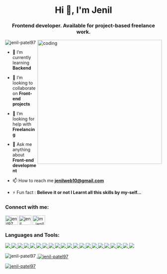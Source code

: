 <h1 align="center">Hi 👋, I'm Jenil</h1>
<h3 align="center">Frontend developer. Available for project-based freelance work.</h3>
<img align="right" alt = "coding" width="400" src="https://cdn.dribbble.com/users/1162077/screenshots/3848914/programmer.gif" >

<p align="left"> <img src="https://komarev.com/ghpvc/?username=jenil-patel97&label=Profile%20views&color=0e75b6&style=flat" alt="jenil-patel97" /> </p>

- 🌱 I’m currently learning **Backend**

- 👯 I’m looking to collaborate on **Front-end projects**

- 🤝 I’m looking for help with **Freelancing**

- 💬 Ask me anything about **Front-end development**

- 📫 How to reach me **jenilweb10@gmail.com**

- ⚡ Fun fact : **Believe it or not I Learnt all this skills by my-self...**

<h3 align="left">Connect with me:</h3>
<p align="left">
<a href="https://twitter.com/jenil97" target="blank"><img align="center" src="https://raw.githubusercontent.com/rahuldkjain/github-profile-readme-generator/master/src/images/icons/Social/twitter.svg" alt="jenil97" height="30" width="40" /></a>
<a href="https://www.linkedin.com/in/jenil-patel-425694214/" target="blank"><img align="center" src="https://raw.githubusercontent.com/rahuldkjain/github-profile-readme-generator/master/src/images/icons/Social/linked-in-alt.svg" alt="jenil patel" height="30" width="40" /></a>
<a href="https://instagram.com/im_jenil_" target="blank"><img align="center" src="https://raw.githubusercontent.com/rahuldkjain/github-profile-readme-generator/master/src/images/icons/Social/instagram.svg" alt="im_jenil_" height="30" width="40" /></a>
</p>

<h3 align="left">Languages and Tools:</h3>
<p align="left">
<a href="https://code.visualstudio.com/"  target="_blank" rel="noreferrer"> <img src= https://img.shields.io/badge/VSCode-0078D4?style=for-the-badge&logo=visual%20studio%20code&logoColor=white </a>  
<a href="https://www.w3schools.com/html/" target="_blank" rel="noreferrer"> <img src=https://img.shields.io/badge/HTML5-E34F26?style=for-the-badge&logo=html5&logoColor=white </a>
<a href="https://www.w3schools.com/css/" target="_blank" rel="noreferrer"> <img src=https://img.shields.io/badge/CSS3-1572B6?style=for-the-badge&logo=css3&logoColor=white </a>
<a href ="https://www.w3schools.com/js/default.asp" target="_blank" rel="noreferrer"> <img src=https://img.shields.io/badge/JavaScript-323330?style=for-the-badge&logo=javascript&logoColor=F7DF1E </a> 
<a href = "https://getbootstrap.com/" target="_blank" rel="noreferrer"> <img src= https://img.shields.io/badge/Bootstrap-563D7C?style=for-the-badge&logo=bootstrap&logoColor=white </a>  
<a href = "https://tailwindui.com/" target="_blank" rel="noreferrer"> <img src= https://img.shields.io/badge/Tailwind_CSS-38B2AC?style=for-the-badge&logo=tailwind-css&logoColor=white </a>  
<a href = "https://vitejs.dev/"  target="_blank" rel="noreferrer"> <img src= https://img.shields.io/badge/Vite-B73BFE?style=for-the-badge&logo=vite&logoColor=FFD62E </a>
<a href = "https://www.npmjs.com/"  target="_blank" rel="noreferrer"> <img src= https://img.shields.io/badge/npm-CB3837?style=for-the-badge&logo=npm&logoColor=white </a>
<a href = "https://reactjs.org/" target="_blank" rel="noreferrer"> <img src= https://img.shields.io/badge/React-20232A?style=for-the-badge&logo=react&logoColor=61DAFB </a>
<a href = "https://www.typescriptlang.org/" target="_blank" rel="noreferrer"> <img src= https://img.shields.io/badge/TypeScript-007ACC?style=for-the-badge&logo=typescript&logoColor=white </a>
<a href = "https://reactrouter.com/"  target="_blank" rel="noreferrer"> <img src= https://img.shields.io/badge/React_Router-CA4245?style=for-the-badge&logo=react-router&logoColor=white </a>
<a href="https://redux.js.org" target="_blank" rel="noreferrer"> <img src= https://img.shields.io/badge/Redux-593D88?style=for-the-badge&logo=redux&logoColor=white  </a> 
<a href="https://nodejs.org/en/" target="_blank" rel="noreferrer"> <img src= https://img.shields.io/badge/Node.js-339933?style=for-the-badge&logo=nodedotjs&logoColor=white </a> 
<a href="https://www.mongodb.com/" target="_blank" rel="noreferrer"> <img src= https://img.shields.io/badge/MongoDB-4EA94B?style=for-the-badge&logo=mongodb&logoColor=white </a> 
<a href="https://expressjs.com/" target="_blank" rel="noreferrer"> <img src= https://img.shields.io/badge/Express.js-000000?style=for-the-badge&logo=express&logoColor=white </a>
<a href="https://nextjs.org/" target="_blank" rel="noreferrer"> <img src= https://img.shields.io/badge/next.js-000000?style=for-the-badge&logo=nextdotjs&logoColor=white </a>  
<a href="https://firebase.google.com/" target="_blank" rel="noreferrer"> <img src= https://img.shields.io/badge/firebase-ffca28?style=for-the-badge&logo=firebase&logoColor=black </a>
<a href= "https://vercel.com/" target="_blank" rel="noreferrer"> <img src= https://img.shields.io/badge/Vercel-000000?style=for-the-badge&logo=vercel&logoColor=white </a>
<a href="https://www.netlify.com/" target="_blank" rel="noreferrer"> <img src= https://img.shields.io/badge/Netlify-00C7B7?style=for-the-badge&logo=netlify&logoColor=white </a>
<a href="https://git-scm.com/" target="_blank" rel="noreferrer"> <img src= https://img.shields.io/badge/GIT-E44C30?style=for-the-badge&logo=git&logoColor=white </a>   
<a href="https://https://github.com//"  target="_blank" rel="noreferrer"> <img src= https://img.shields.io/badge/GitHub-100000?style=for-the-badge&logo=github&logoColor=white </a> 

  </p>

<p><img align="left" src="https://github-readme-stats.vercel.app/api/top-langs?username=jenil-patel97&show_icons=true&locale=en&layout=compact" alt="jenil-patel97" /></p>

<p>&nbsp;<img align="center" src="https://github-readme-stats.vercel.app/api?username=jenil-patel97&show_icons=true&locale=en" alt="jenil-patel97" /></p>

<p><img align="center" src="https://github-readme-streak-stats.herokuapp.com/?user=jenil-patel97&" alt="jenil-patel97" /></p>

